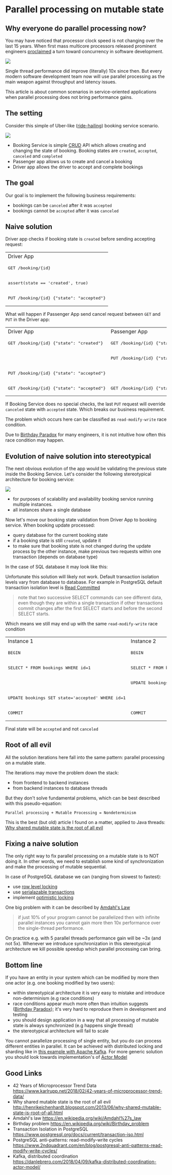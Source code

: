 # Parallel processing on mutable state

## Why everyone do parallel processing now?

You may have noticed that processor clock speed is not changing over the last 15 years. When first mass multicore processors released prominent engineers [proclaimed](http://www.gotw.ca/publications/concurrency-ddj.htm) a turn toward concurrency in software development.

<img src="./cpu-perfomance.png" />

Single thread performance did improve (literally) 10x since then. But every modern software development team now will use parallel processing as the main weapon against throughput and latency issues.

This article is about common scenarios in service-oriented applications when parallel processing does not bring performance gains.

## The setting 

Consider this simple of Uber-like ([ride-hailing](https://en.wikipedia.org/wiki/Peer-to-peer_ridesharing)) booking service scenario.

<img src="./booking-app.png" />

* Booking Service is simple [CRUD](https://en.wikipedia.org/wiki/Create,_read,_update_and_delete) API which allows creating and changing the state of booking. Booking states are `created`, `accepted`, `canceled` and `completed`
* Passenger app allows us to create and cancel a booking
* Driver app allows the driver to accept and complete bookings

## The goal

Our goal is to implement the following business requirements:
* bookings can be `canceled` after it was `accepted`
* bookings cannot be `accepted` after it was `canceled`

## Naive solution

Driver app checks if booking state is `created` before sending accepting request: 

<table>
<tr><td>Driver App</td><tr>
<tr>
 <td><pre>GET /booking/{id}</pre></td>
<tr>
<tr>
 <td><pre>assert(state == 'created', true)</pre></td>
<tr>
<tr>
 <td><pre>PUT /booking/{id} {"state": "accepted"}</pre></td>
<tr>
</table>


What will happen if Passenger App send cancel request between `GET` and `PUT` in the Driver app:

<table>
<tr><td>Driver App</td><td>Passenger App</td><tr>
<tr>
 <td><pre>GET /booking/{id} {"state": "created"}</pre></td>
 <td><pre>GET /booking/{id} {"state": "created"}</pre></td>
<tr>
<tr>
 <td></td>
 <td><pre>PUT /booking/{id} {"state": "canceled"}</pre></td>
<tr>
<tr>
 <td><pre>PUT /booking/{id} {"state": "accepted"}</pre></td>
 <td></td>
<tr>
<tr>
 <td><pre>GET /booking/{id} {"state": "accepted"}</pre></td>
 <td><pre>GET /booking/{id} {"state": "accepted"}</pre></td>
<tr>
</table>

If Booking Service does no special checks, the last `PUT` request will override `canceled` state with `accepted` state. Which breaks our business requirement.


The problem which occurs here can be classified as `read-modify-write` race condition.

Due to [Birthday Paradox](https://en.wikipedia.org/wiki/Birthday_problem) for many engineers, it is not intuitive how often this race condition may happen.

## Evolution of naive solution into stereotypical

The next obvious evolution of the app would be validating the previous state inside the Booking Service. Let's consider the following stereotypical architecture for booking service:

<img src="./booking-service.png" />

* for purposes of scalability and availability booking service running multiple instances.
* all instances share a single database

Now let's move our booking state validation from Driver App to booking service. When booking update processed:
* query database for the current booking state
* if a booking state is still `created`, update it
* to make sure that booking state is not changed during the update process by the other instance, make previous two requests within one transaction (depends on database type)

In the case of SQL database it may look like this:

Unfortunate this solution will likely not work. Default transaction isolation levels vary from database to database. For example in PostgreSQL default transaction isolation level is [Read Committed](https://www.postgresql.org/docs/current/transaction-iso.html#XACT-READ-COMMITTED)

> note that two successive SELECT commands can see different data, even though they are within a single transaction if other transactions commit changes after the first SELECT starts and before the second SELECT starts.

Which means we still may end up with the same `read-modify-write` race condition

<table>
<tr><td>Instance 1</td><td>Instance 2</td><tr>
<tr>
 <td><pre>BEGIN</pre></td>
 <td><pre>BEGIN</pre></td>
<tr>
<tr>
 <td><pre>SELECT * FROM bookings WHERE id=1</pre></td>
 <td><pre>SELECT * FROM bookings WHERE id=1</pre></td>
<tr>
<tr>
 <td></td>
 <td><pre>UPDATE bookings SET state='canceled' WHERE id=1</pre></td>
<tr>
<tr>
 <td><pre>UPDATE bookings SET state='accepted' WHERE id=1</pre></td>
 <td></td>
<tr>
<tr>
 <td><pre>COMMIT</pre></td>
 <td><pre>COMMIT</pre></td>
<tr>
</table>

Final state will be `accepted` and not `canceled`

## Root of all evil

All the solution iterations here fall into the same pattern: parallel processing on a mutable state.

The iterations may move the problem down the stack:
* from frontend to backend instances
* from backend instances to database threads

But they don't solve fundamental problems, which can be best described with this pseudo-equation:

```
Parallel processing + Mutable Processing = Nondeterminism
```

This is the best (but old) article I found on a matter, applied to Java threads: [Why shared mutable state is the root of all evil](http://henrikeichenhardt.blogspot.com/2013/06/why-shared-mutable-state-is-root-of-all.html
)

## Fixing a naive solution

The only right way to fix parallel processing on a mutable state is to NOT doing it. In other words, we need to establish some kind of synchronization and make the processing of mutable sequential.

In case of PostgreSQL database we can (ranging from slowest to fastest):
* use [row level locking](https://www.postgresql.org/docs/9.1/explicit-locking.html#LOCKING-ROWS)
* use [serialazable transactions](https://www.postgresql.org/docs/9.1/transaction-iso.html#XACT-SERIALIZABLE)
* implement [optimistic locking](https://en.wikipedia.org/wiki/Optimistic_concurrency_control)


One big problem with it can be described by [Amdahl's Law](https://en.wikipedia.org/wiki/Amdahl%27s_law)
> if just 10% of your program cannot be parallelized then with infinite parallel instances you cannot gain more then 10x performance over the single-thread performance.

On practice e.g. with 5 parallel threads performance gain will be ~3x (and not 5x). Whenever we introduce synchronization in this stereotypical architecture we kill possible speedup which parallel processing can bring.

## Bottom line 

If you have an entity in your system which can be modified by more then one actor (e.g. one booking modified by two users):
* within stereotypical architecture it is very easy to mistake and introduce non-determinism (e.g race conditions)
* race conditions appear much more often than intuition suggests ([Birthday Paradox](https://en.wikipedia.org/wiki/Birthday_problem)); it's very hard to reproduce them in development and testing
* you should design application in a way that all processing of mutable state is always synchronized (e.g happens single thread)
* the stereotypical architecture will fail to scale 

You cannot parallelize processing of single entity, but you do can process different entities in parallel. It can be achieved with distributed locking and sharding like in [this example with Apache Kafka](https://danlebrero.com/2018/04/09/kafka-distributed-coordination-actor-model/). For more generic solution you should look towards implementation's of [Actor Model](https://en.wikipedia.org/wiki/Actor_model)

## Good Links

* 42 Years of Microprocessor Trend Data https://www.karlrupp.net/2018/02/42-years-of-microprocessor-trend-data/
* Why shared mutable state is the root of all evil http://henrikeichenhardt.blogspot.com/2013/06/why-shared-mutable-state-is-root-of-all.html
* Amdahl's law https://en.wikipedia.org/wiki/Amdahl%27s_law
* Birthday problem https://en.wikipedia.org/wiki/Birthday_problem
* Transaction Isolation in PostgreSQL https://www.postgresql.org/docs/current/transaction-iso.html
* PostgreSQL anti-patterns: read-modify-write cycles https://www.2ndquadrant.com/en/blog/postgresql-anti-patterns-read-modify-write-cycles/
* Kafka, distributed coordination https://danlebrero.com/2018/04/09/kafka-distributed-coordination-actor-model/

